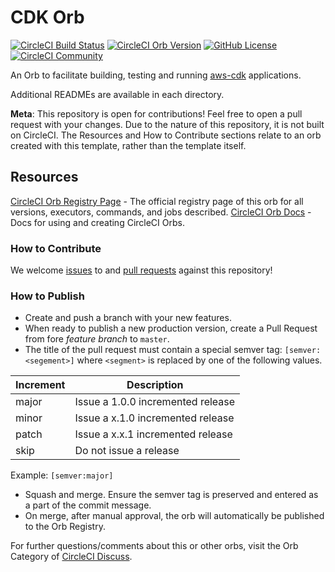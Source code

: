 # CDK Orb
[![CircleCI Build Status](https://circleci.com/gh/myhelix/cdk-orb.svg?style=shield "CircleCI Build Status")](https://circleci.com/gh/myhelix/cdk-orb) [![CircleCI Orb Version](https://img.shields.io/badge/endpoint.svg?url=https://badges.circleci.io/orb/helix/cdk)](https://circleci.com/orbs/registry/orb/helix/cdk) [![GitHub License](https://img.shields.io/badge/license-MIT-lightgrey.svg)](https://raw.githubusercontent.com/myhelix/cdk-orb/master/LICENSE) [![CircleCI Community](https://img.shields.io/badge/community-CircleCI%20Discuss-343434.svg)](https://discuss.circleci.com/c/ecosystem/orbs)

An Orb to facilitate building, testing and running [aws-cdk](https://github.com/aws/aws-cdk) applications.

Additional READMEs are available in each directory.

**Meta**: This repository is open for contributions! Feel free to open a pull request with your changes. Due to the nature of this repository, it is not built on CircleCI. The Resources and How to Contribute sections relate to an orb created with this template, rather than the template itself.

## Resources

[CircleCI Orb Registry Page](https://circleci.com/orbs/registry/orb/myhelix/cdk-orb) - The official registry page of this orb for all versions, executors, commands, and jobs described.
[CircleCI Orb Docs](https://circleci.com/docs/2.0/orb-intro/#section=configuration) - Docs for using and creating CircleCI Orbs.

### How to Contribute

We welcome [issues](https://github.com/myhelix/cdk-orb/issues) to and [pull requests](https://github.com/myhelix/cdk-orb/pulls) against this repository!

### How to Publish
* Create and push a branch with your new features.
* When ready to publish a new production version, create a Pull Request from fore _feature branch_ to `master`.
* The title of the pull request must contain a special semver tag: `[semver:<segement>]` where `<segment>` is replaced by one of the following values.

| Increment | Description|
| ----------| -----------|
| major     | Issue a 1.0.0 incremented release|
| minor     | Issue a x.1.0 incremented release|
| patch     | Issue a x.x.1 incremented release|
| skip      | Do not issue a release|

Example: `[semver:major]`

* Squash and merge. Ensure the semver tag is preserved and entered as a part of the commit message.
* On merge, after manual approval, the orb will automatically be published to the Orb Registry.


For further questions/comments about this or other orbs, visit the Orb Category of [CircleCI Discuss](https://discuss.circleci.com/c/orbs).


